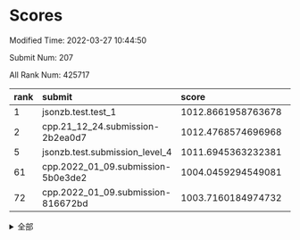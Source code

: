 # Scores

Modified Time: 2022-03-27 10:44:50

Submit Num: 207

All Rank Num: 425717

| rank |               submit               |       score        |       sigma        | pk_num |
| :--- | :--------------------------------- | :----------------- | :----------------- | :----- |
| 1    | jsonzb.test.test_1                 | 1012.8661958763678 | 0.8154467043278067 | 8222   |
| 2    | cpp.21_12_24.submission-2b2ea0d7   | 1012.4768574696968 | 0.7674712403741624 | 8226   |
| 5    | jsonzb.test.submission_level_4     | 1011.6945363232381 | 0.8190636574208641 | 8227   |
| 61   | cpp.2022_01_09.submission-5b0e3de2 | 1004.0459294549081 | 0.7144835269725224 | 8225   |
| 72   | cpp.2022_01_09.submission-816672bd | 1003.7160184974732 | 0.714920573127693  | 8230   |


<details>
<summary>全部</summary>

| rank |                 submit                 |       score        |       sigma        | pk_num |
| :--- | :------------------------------------- | :----------------- | :----------------- | :----- |
| 1    | jsonzb.test.test_1                     | 1012.8661958763678 | 0.8154467043278067 | 8222   |
| 2    | cpp.21_12_24.submission-2b2ea0d7       | 1012.4768574696968 | 0.7674712403741624 | 8226   |
| 3    | gobigger.level_3.submission_level_3_2  | 1011.9497393007496 | 0.8039016419157319 | 8223   |
| 4    | gobigger.level_3.submission_level_3_30 | 1011.8572121174058 | 0.7816231845159165 | 8225   |
| 5    | jsonzb.test.submission_level_4         | 1011.6945363232381 | 0.8190636574208641 | 8227   |
| 6    | gobigger.level_3.submission_level_3_19 | 1011.5976182151218 | 0.798297706931793  | 8226   |
| 7    | gobigger.level_3.submission_level_3_32 | 1011.5309399882156 | 0.7650878252471078 | 8224   |
| 8    | gobigger.level_3.submission_level_3_8  | 1011.4577392321482 | 0.7877017347587999 | 8227   |
| 9    | gobigger.level_3.submission_level_3_6  | 1011.3950384730078 | 0.7778718995346791 | 8229   |
| 10   | gobigger.level_3.submission_level_3_48 | 1011.2295539083938 | 0.7625302769878839 | 8226   |
| 11   | gobigger.level_3.submission_level_3_35 | 1011.1645288815358 | 0.7579109304279475 | 8227   |
| 12   | gobigger.level_3.submission_level_3_4  | 1011.0098150004337 | 0.7681989557713058 | 8222   |
| 13   | gobigger.level_3.submission_level_3_33 | 1010.9823374945233 | 0.7763372718976166 | 8228   |
| 14   | gobigger.level_3.submission_level_3_11 | 1010.9741227359841 | 0.760584524181647  | 8227   |
| 15   | gobigger.level_3.submission_level_3_36 | 1010.8481863726082 | 0.7624590603065154 | 8228   |
| 16   | gobigger.level_3.submission_level_3_5  | 1010.6980974338582 | 0.7565999261174869 | 8228   |
| 17   | gobigger.level_3.submission_level_3_10 | 1010.5919923273383 | 0.749911736031902  | 8229   |
| 18   | gobigger.level_3.submission_level_3_21 | 1010.587608943864  | 0.7604832614197417 | 8228   |
| 19   | gobigger.level_3.submission_level_3_15 | 1010.561064389071  | 0.7589356664483831 | 8222   |
| 20   | gobigger.level_3.submission_level_3_37 | 1010.5208407887105 | 0.7665621919932522 | 8228   |
| 21   | gobigger.level_3.submission_level_3_26 | 1010.4904869455141 | 0.7672713627520847 | 8228   |
| 22   | gobigger.level_3.submission_level_3_39 | 1010.4688956479628 | 0.7607811003875081 | 8224   |
| 23   | gobigger.level_3.submission_level_3_25 | 1010.424597574657  | 0.7677426446757171 | 8223   |
| 24   | gobigger.level_3.submission_level_3_13 | 1010.3371708120638 | 0.7460807929606862 | 8224   |
| 25   | gobigger.level_3.submission_level_3_45 | 1010.1963029939797 | 0.751242158621986  | 8228   |
| 26   | gobigger.level_3.submission_level_3_43 | 1010.1318604694359 | 0.7642646236809623 | 8226   |
| 27   | gobigger.level_3.submission_level_3_0  | 1010.0339026743593 | 0.7569644527169606 | 8222   |
| 28   | gobigger.level_3.submission_level_3_24 | 1009.9466745599822 | 0.7438473263562225 | 8224   |
| 29   | gobigger.level_3.submission_level_3_17 | 1009.9465188961573 | 0.7408678105597205 | 8231   |
| 30   | gobigger.level_3.submission_level_3_1  | 1009.9230023786067 | 0.7697219359782338 | 8223   |
| 31   | gobigger.level_3.submission_level_3_40 | 1009.9085485246601 | 0.7570291193078285 | 8228   |
| 32   | gobigger.level_3.submission_level_3_42 | 1009.8464783407704 | 0.7490804088555689 | 8227   |
| 33   | gobigger.level_3.submission_level_3_23 | 1009.789987556135  | 0.7406066956812773 | 8231   |
| 34   | gobigger.level_3.submission_level_3_41 | 1009.7716365486752 | 0.7486679911074644 | 8228   |
| 35   | gobigger.level_3.submission_level_3_3  | 1009.6620861898398 | 0.7602648044359663 | 8223   |
| 36   | gobigger.level_3.submission_level_3_16 | 1009.6543744927852 | 0.7551072755930899 | 8228   |
| 37   | gobigger.level_3.submission_level_3_47 | 1009.6508217009522 | 0.7598506658902808 | 8231   |
| 38   | gobigger.level_3.submission_level_3_9  | 1009.6471277043232 | 0.7681014546807774 | 8228   |
| 39   | gobigger.level_3.submission_level_3_38 | 1009.6426191924968 | 0.7692869137187399 | 8222   |
| 40   | gobigger.level_3.submission_level_3_44 | 1009.579107397182  | 0.7687550960455204 | 8225   |
| 41   | gobigger.level_3.submission_level_3_46 | 1009.5187810026557 | 0.7625520967470514 | 8229   |
| 42   | gobigger.level_3.submission_level_3_31 | 1009.4851185447208 | 0.7733019226067135 | 8226   |
| 43   | gobigger.level_3.submission_level_3_27 | 1009.4104173475963 | 0.7499960264321365 | 8229   |
| 44   | gobigger.level_3.submission_level_3_12 | 1009.2463305079219 | 0.749752559414892  | 8227   |
| 45   | gobigger.level_3.submission_level_3_22 | 1009.0166100246767 | 0.7450280118992928 | 8228   |
| 46   | gobigger.level_3.submission_level_3_18 | 1008.9798303308847 | 0.735718793423052  | 8220   |
| 47   | gobigger.level_3.submission_level_3_7  | 1008.927513637242  | 0.7448666264154017 | 8226   |
| 48   | gobigger.level_3.submission_level_3_49 | 1008.9010346163748 | 0.7447429075333775 | 8227   |
| 49   | gobigger.level_3.submission_level_3_34 | 1008.6933189586522 | 0.7365825565458477 | 8223   |
| 50   | gobigger.level_3.submission_level_3_14 | 1008.600963709538  | 0.7484879943216173 | 8226   |
| 51   | gobigger.level_3.submission_level_3_28 | 1008.4544153058733 | 0.7351385903082758 | 8228   |
| 52   | gobigger.level_3.submission_level_3_29 | 1008.2785119135691 | 0.7359748266672719 | 8225   |
| 53   | gobigger.level_3.submission_level_3_20 | 1008.2776856507654 | 0.7536494605926828 | 8226   |
| 54   | gobigger.level_1.submission_level_1_19 | 1005.1558510077264 | 0.7187957261065747 | 8221   |
| 55   | gobigger.level_1.submission_level_1_5  | 1004.914253776107  | 0.7276720834418866 | 8228   |
| 56   | gobigger.level_1.submission_level_1_1  | 1004.6571046565103 | 0.7219508591009326 | 8222   |
| 57   | gobigger.level_1.submission_level_1_8  | 1004.5858068181201 | 0.7153255425274089 | 8226   |
| 58   | gobigger.level_1.submission_level_1_23 | 1004.3614894656303 | 0.7181484076041135 | 8231   |
| 59   | gobigger.level_1.submission_level_1_2  | 1004.2167545270333 | 0.7164649204282133 | 8226   |
| 60   | gobigger.level_1.submission_level_1_46 | 1004.1318548011266 | 0.7233984890114377 | 8222   |
| 61   | cpp.2022_01_09.submission-5b0e3de2     | 1004.0459294549081 | 0.7144835269725224 | 8225   |
| 62   | gobigger.level_1.submission_level_1_9  | 1004.031562231893  | 0.7234693969194675 | 8228   |
| 63   | gobigger.level_1.submission_level_1_45 | 1003.9904954762935 | 0.7225541564446585 | 8227   |
| 64   | gobigger.level_1.submission_level_1_37 | 1003.9496017428992 | 0.7065980227979345 | 8232   |
| 65   | gobigger.level_1.submission_level_1_6  | 1003.9456933755839 | 0.714282501891002  | 8230   |
| 66   | gobigger.level_1.submission_level_1_3  | 1003.9327876084952 | 0.7247004259705699 | 8226   |
| 67   | gobigger.level_1.submission_level_1_44 | 1003.9118312822093 | 0.7194076376667661 | 8226   |
| 68   | gobigger.level_1.submission_level_1_41 | 1003.8499218149504 | 0.7209146654259301 | 8228   |
| 69   | gobigger.level_1.submission_level_1_48 | 1003.785229805021  | 0.71649433521173   | 8227   |
| 70   | gobigger.level_1.submission_level_1_33 | 1003.7412580568747 | 0.7192557186046514 | 8230   |
| 71   | gobigger.level_1.submission_level_1_49 | 1003.7218794696512 | 0.7322546610861583 | 8229   |
| 72   | cpp.2022_01_09.submission-816672bd     | 1003.7160184974732 | 0.714920573127693  | 8230   |
| 73   | gobigger.level_1.submission_level_1_47 | 1003.682725556701  | 0.7167973784912696 | 8230   |
| 74   | gobigger.level_1.submission_level_1_21 | 1003.664599302287  | 0.7202996924124494 | 8228   |
| 75   | gobigger.level_1.submission_level_1_35 | 1003.5166437727269 | 0.7161077436266315 | 8226   |
| 76   | gobigger.level_1.submission_level_1_25 | 1003.4620518579633 | 0.7303262734476362 | 8227   |
| 77   | gobigger.level_1.submission_level_1_24 | 1003.4326723720523 | 0.7124239687486488 | 8225   |
| 78   | gobigger.level_1.submission_level_1_43 | 1003.3871014183626 | 0.7144751979448226 | 8229   |
| 79   | gobigger.level_1.submission_level_1_18 | 1003.3830609538327 | 0.7109543914153881 | 8225   |
| 80   | gobigger.level_1.submission_level_1_29 | 1003.3448476844912 | 0.7058214556874651 | 8229   |
| 81   | gobigger.level_1.submission_level_1_27 | 1003.3438866933186 | 0.6996799298610447 | 8230   |
| 82   | gobigger.level_1.submission_level_1_4  | 1003.3388259817174 | 0.717204675557592  | 8229   |
| 83   | gobigger.level_1.submission_level_1_15 | 1003.2748565390538 | 0.7232648435909677 | 8220   |
| 84   | gobigger.level_1.submission_level_1_30 | 1003.1800720368689 | 0.7120017179942513 | 8225   |
| 85   | gobigger.level_1.submission_level_1_34 | 1003.1501736333502 | 0.7191205465544591 | 8233   |
| 86   | gobigger.level_1.submission_level_1_22 | 1003.050762966344  | 0.7192194500846796 | 8227   |
| 87   | gobigger.level_1.submission_level_1_13 | 1003.0308159386965 | 0.725101634075712  | 8226   |
| 88   | gobigger.level_1.submission_level_1_31 | 1002.9816831102119 | 0.7218524049285685 | 8229   |
| 89   | gobigger.level_1.submission_level_1_28 | 1002.9648400359401 | 0.7179810906943045 | 8230   |
| 90   | gobigger.level_1.submission_level_1_7  | 1002.9179224600286 | 0.7078949291563271 | 8228   |
| 91   | gobigger.level_1.submission_level_1_38 | 1002.8968162450835 | 0.7093016400536958 | 8222   |
| 92   | gobigger.level_1.submission_level_1_36 | 1002.7577989964823 | 0.7162037139938933 | 8232   |
| 93   | gobigger.level_1.submission_level_1_11 | 1002.6889855895685 | 0.7204763838790108 | 8225   |
| 94   | gobigger.level_1.submission_level_1_20 | 1002.5648778853798 | 0.7180154098679595 | 8230   |
| 95   | gobigger.level_1.submission_level_1_32 | 1002.5129540185304 | 0.7239285219487623 | 8225   |
| 96   | gobigger.level_1.submission_level_1_10 | 1002.4252769734879 | 0.7119301554603408 | 8229   |
| 97   | gobigger.level_1.submission_level_1_14 | 1002.4049314143962 | 0.7173889764413723 | 8224   |
| 98   | gobigger.level_1.submission_level_1_40 | 1002.2985681935576 | 0.7095818259784105 | 8227   |
| 99   | gobigger.level_1.submission_level_1_26 | 1002.2118554619419 | 0.7190776098667108 | 8227   |
| 100  | gobigger.level_1.submission_level_1_12 | 1002.104643349616  | 0.7102345451219674 | 8229   |
| 101  | gobigger.level_1.submission_level_1_17 | 1001.9462535004521 | 0.711331965682297  | 8229   |
| 102  | gobigger.level_1.submission_level_1_16 | 1001.9202279149307 | 0.7220723226095077 | 8227   |
| 103  | gobigger.level_1.submission_level_1_0  | 1001.8225508256724 | 0.7113965905589948 | 8225   |
| 104  | gobigger.level_1.submission_level_1_39 | 1001.8150174979548 | 0.7022262938866423 | 8223   |
| 105  | gobigger.level_1.submission_level_1_42 | 1001.5600421636715 | 0.7166261441916568 | 8222   |
| 106  | gobigger.random.submission_random_48   | 997.7091179281822  | 0.6996475507498887 | 8223   |
| 107  | gobigger.random.submission_random_16   | 997.367873694496   | 0.7083522901964802 | 8232   |
| 108  | gobigger.random.submission_random_30   | 997.2654671816364  | 0.7037868545942774 | 8225   |
| 109  | gobigger.random.submission_random_44   | 997.2236625633866  | 0.7065833452742701 | 8226   |
| 110  | gobigger.random.submission_random_36   | 997.2221751217603  | 0.7020779864308747 | 8225   |
| 111  | gobigger.random.submission_random_13   | 997.2156855884056  | 0.7015805265167719 | 8223   |
| 112  | gobigger.random.submission_random_35   | 997.0813136239942  | 0.7054982840020061 | 8232   |
| 113  | gobigger.random.submission_random_40   | 996.9866230467932  | 0.7050836558809078 | 8226   |
| 114  | gobigger.random.submission_random_17   | 996.8838384597615  | 0.7142927812019776 | 8226   |
| 115  | gobigger.random.submission_random_24   | 996.7995416573232  | 0.7058945536339147 | 8225   |
| 116  | gobigger.random.submission_random_38   | 996.717824620579   | 0.711398167604576  | 8227   |
| 117  | gobigger.random.submission_random_49   | 996.6520375586701  | 0.6933465735770202 | 8232   |
| 118  | gobigger.random.submission_random_10   | 996.5687561047247  | 0.700765696389217  | 8224   |
| 119  | gobigger.random.submission_random_11   | 996.5092629589178  | 0.7108991664832055 | 8228   |
| 120  | gobigger.random.submission_random_8    | 996.415524256675   | 0.6939954321579397 | 8227   |
| 121  | gobigger.random.submission_random_45   | 996.4070852759986  | 0.70926563123863   | 8219   |
| 122  | gobigger.random.submission_random_43   | 996.4008406495082  | 0.7135799383822811 | 8225   |
| 123  | gobigger.random.submission_random_32   | 996.3127335436625  | 0.7137228848423816 | 8230   |
| 124  | gobigger.random.submission_random_15   | 996.3064606296294  | 0.7050078213935326 | 8228   |
| 125  | gobigger.random.submission_random_19   | 996.2641276414902  | 0.7128850545207585 | 8225   |
| 126  | gobigger.random.submission_random_21   | 996.2586699041394  | 0.7060846079685705 | 8223   |
| 127  | gobigger.random.submission_random_33   | 996.1634255112835  | 0.7015673386068476 | 8226   |
| 128  | gobigger.random.submission_random_12   | 996.0796278314205  | 0.707586018507524  | 8222   |
| 129  | gobigger.random.submission_random_18   | 996.0713791171152  | 0.7275674042923826 | 8231   |
| 130  | gobigger.random.submission_random_5    | 996.0707272234115  | 0.7216173975887579 | 8228   |
| 131  | gobigger.random.submission_random_2    | 996.0425250119578  | 0.71116871832972   | 8226   |
| 132  | gobigger.random.submission_random_41   | 996.0329986233729  | 0.7151923153329733 | 8229   |
| 133  | gobigger.random.submission_random_6    | 996.0274157687292  | 0.7139189632406816 | 8229   |
| 134  | gobigger.random.submission_random_20   | 995.9749206803989  | 0.6995755460435789 | 8225   |
| 135  | gobigger.random.submission_random_29   | 995.9622374301048  | 0.70871906385167   | 8224   |
| 136  | gobigger.random.submission_random_47   | 995.9620365817598  | 0.6985446174098078 | 8226   |
| 137  | gobigger.random.submission_random_42   | 995.9490468124417  | 0.6994073282575424 | 8220   |
| 138  | gobigger.random.submission_random_26   | 995.846592336923   | 0.7060364118709225 | 8228   |
| 139  | gobigger.random.submission_random_9    | 995.7517745302189  | 0.711595240972117  | 8225   |
| 140  | gobigger.random.submission_random_7    | 995.7213829559463  | 0.7267821665362978 | 8223   |
| 141  | gobigger.random.submission_random_34   | 995.6964961334365  | 0.7243853271719618 | 8222   |
| 142  | gobigger.random.submission_random_0    | 995.6765673497538  | 0.7179015537222184 | 8223   |
| 143  | gobigger.random.submission_random_31   | 995.6512555419896  | 0.6915573426361442 | 8227   |
| 144  | gobigger.random.submission_random_27   | 995.5257665918257  | 0.7003453647160429 | 8226   |
| 145  | gobigger.random.submission_random_23   | 995.4982293556651  | 0.6945215909217256 | 8230   |
| 146  | gobigger.random.submission_random_28   | 995.319212899558   | 0.7269276372304154 | 8226   |
| 147  | gobigger.random.submission_random_14   | 995.2730681013387  | 0.7228794158315591 | 8229   |
| 148  | gobigger.random.submission_random_37   | 995.2003293598781  | 0.7206193303595612 | 8235   |
| 149  | gobigger.random.submission_random_1    | 995.0286882727479  | 0.7166802731633841 | 8225   |
| 150  | gobigger.random.submission_random_25   | 994.9631394458441  | 0.7271973489078974 | 8230   |
| 151  | gobigger.random.submission_random_22   | 994.947849293926   | 0.7310186278054495 | 8229   |
| 152  | gobigger.random.submission_random_39   | 994.9034582862051  | 0.7221989470961881 | 8226   |
| 153  | gobigger.random.submission_random_3    | 994.8921527165993  | 0.7372522088284373 | 8217   |
| 154  | gobigger.random.submission_random_46   | 994.7596856865065  | 0.7152258731194894 | 8222   |
| 155  | gobigger.random.submission_random_4    | 994.3265884116973  | 0.7341303227264886 | 8231   |
| 156  | gobigger.level_2.submission_level_2_41 | 993.6446794819973  | 0.7312731273614093 | 8226   |
| 157  | gobigger.level_2.submission_level_2_43 | 993.595513591932   | 0.7236700719403603 | 8225   |
| 158  | gobigger.level_2.submission_level_2_32 | 993.5765499388154  | 0.7280005923985923 | 8223   |
| 159  | gobigger.level_2.submission_level_2_27 | 993.4823083829766  | 0.7454171905776095 | 8217   |
| 160  | gobigger.level_2.submission_level_2_29 | 993.3882113177717  | 0.7333622174394623 | 8225   |
| 161  | gobigger.level_2.submission_level_2_17 | 993.2514387739768  | 0.7449012199125342 | 8223   |
| 162  | gobigger.level_2.submission_level_2_23 | 993.0052594618949  | 0.7238198981757664 | 8227   |
| 163  | gobigger.level_2.submission_level_2_19 | 992.9744807667556  | 0.7239590551494471 | 8224   |
| 164  | gobigger.level_2.submission_level_2_38 | 992.8749005856042  | 0.7461089427268688 | 8226   |
| 165  | gobigger.level_2.submission_level_2_20 | 992.867355271278   | 0.7415432831249494 | 8228   |
| 166  | gobigger.level_2.submission_level_2_5  | 992.8293909846109  | 0.7309349803516663 | 8225   |
| 167  | gobigger.level_2.submission_level_2_16 | 992.7967429973253  | 0.7325628805182495 | 8231   |
| 168  | gobigger.level_2.submission_level_2_12 | 992.7963282472024  | 0.7425022427365614 | 8227   |
| 169  | gobigger.level_2.submission_level_2_47 | 992.6379896041674  | 0.7440894490126663 | 8233   |
| 170  | gobigger.level_2.submission_level_2_44 | 992.6246957791569  | 0.7298045010015616 | 8228   |
| 171  | gobigger.level_2.submission_level_2_13 | 992.4776342892119  | 0.7489051485763065 | 8230   |
| 172  | gobigger.level_2.submission_level_2_49 | 992.3588283413573  | 0.743727176047733  | 8227   |
| 173  | gobigger.level_2.submission_level_2_6  | 992.2429797669964  | 0.7445815923422698 | 8224   |
| 174  | gobigger.level_2.submission_level_2_18 | 992.1327101153281  | 0.7456802436117766 | 8221   |
| 175  | gobigger.level_2.submission_level_2_31 | 992.1187469117439  | 0.736374592505339  | 8225   |
| 176  | gobigger.level_2.submission_level_2_15 | 992.1118450518933  | 0.7251782728517739 | 8232   |
| 177  | gobigger.level_2.submission_level_2_30 | 992.0473168720799  | 0.7357599583326918 | 8230   |
| 178  | gobigger.level_2.submission_level_2_25 | 992.0328501248748  | 0.7595788747712461 | 8229   |
| 179  | gobigger.level_2.submission_level_2_9  | 992.0038257519759  | 0.7476169420161815 | 8226   |
| 180  | gobigger.level_2.submission_level_2_26 | 991.9984673510872  | 0.7666210999778945 | 8228   |
| 181  | gobigger.level_2.submission_level_2_4  | 991.9947928901595  | 0.7644662262137008 | 8228   |
| 182  | gobigger.level_2.submission_level_2_2  | 991.931198919483   | 0.7536239174213584 | 8223   |
| 183  | gobigger.level_2.submission_level_2_35 | 991.9103772654111  | 0.7462736414690776 | 8222   |
| 184  | gobigger.level_2.submission_level_2_22 | 991.9032294329788  | 0.7307142028780486 | 8227   |
| 185  | gobigger.level_2.submission_level_2_46 | 991.8646542615193  | 0.7484929960674526 | 8226   |
| 186  | gobigger.level_2.submission_level_2_1  | 991.8436315456208  | 0.7402449233674332 | 8224   |
| 187  | gobigger.level_2.submission_level_2_33 | 991.7141086001141  | 0.7482734130007019 | 8225   |
| 188  | gobigger.level_2.submission_level_2_8  | 991.7044766546107  | 0.7588074947652355 | 8227   |
| 189  | gobigger.level_2.submission_level_2_7  | 991.5433465385323  | 0.755153440321077  | 8225   |
| 190  | gobigger.level_2.submission_level_2_28 | 991.5257059148502  | 0.7589892558533438 | 8226   |
| 191  | gobigger.level_2.submission_level_2_21 | 991.4497420390608  | 0.791270135175897  | 8229   |
| 192  | gobigger.level_2.submission_level_2_0  | 991.4178028543733  | 0.7304221178166755 | 8225   |
| 193  | gobigger.level_2.submission_level_2_37 | 991.391666897311   | 0.7657969242707511 | 8223   |
| 194  | gobigger.level_2.submission_level_2_45 | 991.3906544452326  | 0.7479920941781774 | 8224   |
| 195  | gobigger.level_2.submission_level_2_40 | 991.3463541363825  | 0.746909813226025  | 8229   |
| 196  | gobigger.level_2.submission_level_2_10 | 991.2896348848503  | 0.7324704644144325 | 8228   |
| 197  | gobigger.level_2.submission_level_2_42 | 991.1706678106459  | 0.7491367919506854 | 8226   |
| 198  | gobigger.level_2.submission_level_2_11 | 991.1598525386283  | 0.7606980693060229 | 8227   |
| 199  | gobigger.level_2.submission_level_2_24 | 991.120559333535   | 0.7589067324501003 | 8227   |
| 200  | gobigger.level_2.submission_level_2_34 | 991.0826693972892  | 0.765006135093018  | 8226   |
| 201  | gobigger.level_2.submission_level_2_48 | 991.0162366730522  | 0.7633377622284327 | 8227   |
| 202  | gobigger.level_2.submission_level_2_36 | 990.9541364905325  | 0.7673376013228383 | 8229   |
| 203  | gobigger.level_2.submission_level_2_39 | 990.9330537040764  | 0.7576564615846642 | 8225   |
| 204  | gobigger.level_2.submission_level_2_3  | 990.8826241790578  | 0.7349044144825528 | 8223   |
| 205  | gobigger.level_2.submission_level_2_14 | 990.5894776670399  | 0.7460261002153693 | 8226   |
| 206  | gobigger.none.submission_none_0        | 977.0010846345631  | 1.3442546554218577 | 8232   |
| 207  | gobigger.none.submission_none_1        | 976.3351520831995  | 1.48754809666389   | 8229   |

</details>